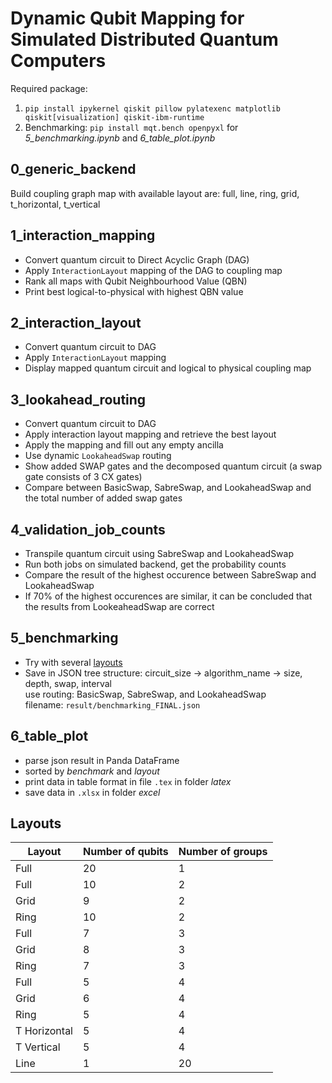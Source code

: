 # Dynamic Qubit Mapping for Simulated Distributed Quantum Computers

Required package: 
1. `pip install ipykernel qiskit pillow pylatexenc matplotlib qiskit[visualization] qiskit-ibm-runtime`
2. Benchmarking: `pip install mqt.bench openpyxl` for *5_benchmarking.ipynb* and *6_table_plot.ipynb*

## 0_generic_backend
Build coupling graph map with available layout are: full, line, ring, grid, t_horizontal, t_vertical

## 1_interaction_mapping 
- Convert quantum circuit to Direct Acyclic Graph (DAG)
- Apply `InteractionLayout` mapping of the DAG to coupling map
- Rank all maps with Qubit Neighbourhood Value (QBN)
- Print best logical-to-physical with highest QBN value

## 2_interaction_layout
- Convert quantum circuit to DAG
- Apply `InteractionLayout` mapping
- Display mapped quantum circuit and logical to physical coupling map

## 3_lookahead_routing
- Convert quantum circuit to DAG
- Apply interaction layout mapping and retrieve the best layout
- Apply the mapping and fill out any empty ancilla
- Use dynamic `LookaheadSwap` routing
- Show added SWAP gates and the decomposed quantum circuit (a swap gate consists of 3 CX gates)
- Compare between BasicSwap, SabreSwap, and LookaheadSwap and the total number of added swap gates

## 4_validation_job_counts
- Transpile quantum circuit using SabreSwap and LookaheadSwap
- Run both jobs on simulated backend, get the probability counts
- Compare the result of the highest occurence between SabreSwap and LookaheadSwap
- If 70% of the highest occurences are similar, it can be concluded that the results from LookeaheadSwap are correct

## 5_benchmarking
- Try with several [layouts](#layouts)  
- Save in JSON tree structure: circuit_size -> algorithm_name -> size, depth, swap, interval  
use routing: BasicSwap, SabreSwap, and LookaheadSwap  
filename: `result/benchmarking_FINAL.json`  

## 6_table_plot
- parse json result in Panda DataFrame
- sorted by *benchmark* and *layout*
- print data in table format in file `.tex` in folder _latex_
- save data in `.xlsx` in folder _excel_

## Layouts
| **Layout**   | **Number of qubits** | **Number of groups** |
|--------------|----------------------|----------------------|
| Full         | 20                   | 1                    |
| Full         | 10                   | 2                    |
| Grid         | 9                    | 2                    |
| Ring         | 10                   | 2                    |
| Full         | 7                    | 3                    |
| Grid         | 8                    | 3                    |
| Ring         | 7                    | 3                    |
| Full         | 5                    | 4                    |
| Grid         | 6                    | 4                    |
| Ring         | 5                    | 4                    |
| T Horizontal | 5                    | 4                    |
| T Vertical   | 5                    | 4                    |
| Line         | 1                    | 20                   |